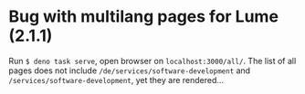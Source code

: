 # Bug with multilang pages for Lume (2.1.1)

Run `$ deno task serve`, open browser on `localhost:3000/all/`.
The list of all pages does not include `/de/services/software-development` and `/services/software-development`, yet they are rendered...
